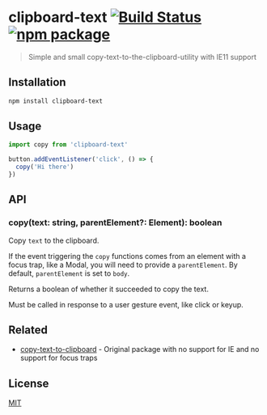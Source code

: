 # clipboard-text [![Build Status](https://badgen.net/circleci/github/posva/clipboard-text)](https://circleci.com/gh/posva/clipboard-text) [![npm package](https://badgen.net/npm/v/clipboard-text)](https://www.npmjs.com/package/clipboard-text)

> Simple and small copy-text-to-the-clipboard-utility with IE11 support

## Installation

```sh
npm install clipboard-text
```

## Usage

```js
import copy from 'clipboard-text'

button.addEventListener('click', () => {
  copy('Hi there')
})
```

## API

### copy(text: string, parentElement?: Element): boolean

Copy `text` to the clipboard.

If the event triggering the `copy` functions comes from an element with a focus
trap, like a Modal, you will need to provide a `parentElement`. By default,
`parentElement` is set to `body`.

Returns a boolean of whether it succeeded to copy the text.

Must be called in response to a user gesture event, like click or keyup.

## Related

- [copy-text-to-clipboard](https://github.com/sindresorhus/copy-text-to-clipboard) -
  Original package with no support for IE and no support for focus traps

## License

[MIT](http://opensource.org/licenses/MIT)
